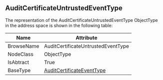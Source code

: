 <!-- objecttype -->
## AuditCertificateUntrustedEventType
The representation of the AuditCertificateUntrustedEventType ObjectType in the address space is shown in the following table:  

|Name|Attribute|
|---|---|
|BrowseName|AuditCertificateUntrustedEventType|
|NodeClass|ObjectType|
|IsAbtract|True|
|BaseType|[AuditCertificateEventType](../../../Part5/ObjectTypes/AuditCertificateEventType/readme.md)|


